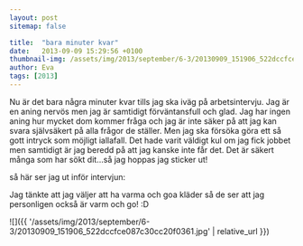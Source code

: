 ```yaml
---
layout: post
sitemap: false

title:  "bara minuter kvar"
date:   2013-09-09 15:29:56 +0100
thumbnail-img: /assets/img/2013/september/6-3/20130909_151906_522dccfce087c30cc20f0361.jpg
author: Eva
tags: [2013]
---
```


Nu är det bara några minuter kvar tills jag ska iväg på arbetsintervju. Jag är en aning nervös men jag är samtidigt förväntansfull och glad. Jag har ingen aning hur mycket dom kommer fråga och jag är inte säker på att jag kan svara självsäkert på alla frågor de ställer. Men jag ska försöka göra ett så gott intryck som möjligt iallafall.  Det hade varit väldigt kul om jag fick jobbet men samtidigt är jag beredd på att jag kanske inte får det. Det är säkert många som har sökt dit...så jag hoppas jag sticker ut!  

så här ser jag ut inför intervjun:

Jag tänkte att jag väljer att ha varma och goa kläder så de ser att jag personligen också är varm och go! :D

![]({{ '/assets/img/2013/september/6-3/20130909_151906_522dccfce087c30cc20f0361.jpg'  | relative_url }})

